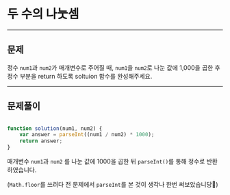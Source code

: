 # 두 수의 나눗셈

---

## 문제

정수 `num1`과 `num2`가 매개변수로 주어질 때, `num1`을 `num2`로 나눈 값에 1,000을 곱한 후 정수 부분을 return 하도록 soltuion 함수를 완성해주세요.

---

## 문제풀이

```javascript

function solution(num1, num2) {
    var answer = parseInt((num1 / num2) * 1000);
    return answer;
}

```

매개변수 `num1`과 `num2` 를 나눈 값에 1000을 곱한 뒤 `parseInt()`를 통해 정수로 반환하였습니다.

(`Math.floor`를 쓰려다 전 문제에서 `parseInt`를 본 것이 생각나 한번 써보았습니당🤔)